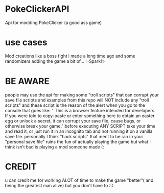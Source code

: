 # PokeClickerAPI
Api for modding PokeClicker (a good ass game)

# use cases
Mod creations like a boss fight I made a long time ago and some randomizers
adding the game a bit of... ✨Spark!✨

# BE AWARE
people may use the api for making some "troll scripts" that can corrupt your save file
scripts and examples from this repo will NOT include any "troll scripts" and these script is the reason of the
alert when you go to the console that goes like:
" This is a browser feature intended for developers. If you were told to copy-paste or enter something here to obtain an easter egg or unlock a secret, it can corrupt your save file, cause bugs, or otherwise break your game."
before executing ANY SCRIPT take your time and read it, or just run it in an incognito tab and not running it on a vanilla save file. 
personally I think "hack scripts" that ment to be ran in your "personal save file"  ruins the fun of actually playing the game
but what I think isn't bad is playing a mod someone made (:

# CREDIT
u can credit me for working ALOT of time to make the game "better"( and being the greatest man alive) but you don't have to :D 
